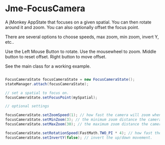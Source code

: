 Jme-FocusCamera
===

A jMonkey AppState that focuses on a given spatial. You can then rotate around it and zoom.
You can also optionally offset the focus point.

There are several options to choose speeds, max zoom, min zoom, invert Y, etc..

Use the Left Mouse Button to rotate. Use the mousewheel to zoom. Middle button to reset offset. Right button to move offset.

See the main class for a working example.

```java

FocusCameraState focusCameraState = new FocusCameraState();
stateManager.attach(focusCameraState);

// set a spatial to focus on.
focusCameraState.setFocusPoint(mySpatial);

// optional settings

focusCameraState.setZoomSpeed(1); // how fast the camera will zoom when you scroll the mouse wheel in world units.
focusCameraState.setMinZoom(3); // the minimum zoom distance the camera can get to the spatial.
focusCameraState.setMaxZoom(30); // the maximum zoom distance the camera can get from the spatial.

focusCameraState.setRotationSpeed(FastMath.TWO_PI * 4); // how fast the camera will rotate.
focusCameraState.setInvertY(false); // invert the up/down movement.

```

